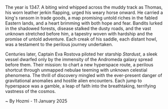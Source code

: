 
The year is 1347.  A biting wind whipped across the muddy track as Thomas, his worn leather jerkin flapping, urged his weary horse onward.  He carried a king's ransom in trade goods, a map promising untold riches in the fabled Eastern lands, and a heart brimming with both hope and fear.  Bandits lurked in the shadowed forests, disease stalked the dusty roads, and the vast unknown stretched before him, a tapestry woven with hardship and the promise of untold adventure.  Each creak of his saddle, each distant howl, was a testament to the perilous journey undertaken.

Centuries later, Captain Eva Rostova piloted her starship *Stardust*, a sleek vessel dwarfed only by the immensity of the Andromeda galaxy spread before them.  Their mission: to chart a new hyperspace route, a perilous shortcut through unmapped nebulae teeming with unknown celestial phenomena.  The thrill of discovery mingled with the ever-present danger of gravitational anomalies and hostile alien encounters.  Each jump to hyperspace was a gamble, a leap of faith into the breathtaking, terrifying vastness of the cosmos.

~ By Hozmi - 11 January 2025
